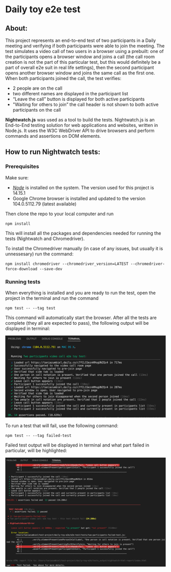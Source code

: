# Daily toy e2e test

## About:

This project represents an end-to-end test of two participants in a Daily meeting and verifying if both participants were able to join the meeting.
The test simulates a video call of two users in a browser using a prebuilt: one of the participants opens a browser window and joins a call (the call room creation is not the part of this particular test, but this would definitely be a part of overall e2e suit in real life settings), then the second participant opens another browser window and joins the same call as the first one.
When both participants joined the call, the test verifies:
- 2 people are on the call
- two different names are displayed in the participant list
- “Leave the call” button is displayed for both active participants
- "Waiting for others to join” the call header is not shown to both active participants on the call


**Nightwatch.js** was used as a tool to build the tests.
Nightwatch.js is an End-to-End testing solution for web applications and websites, written in Node.js. It uses the W3C WebDriver API to drive browsers and perform commands and assertions on DOM elements.

## How to run Nightwatch tests:

### Prerequisites

Make sure:
-  *[Node](https://nodejs.org/)* is installed on the system. The version used for this project is 14.15.1
- Google Chrome browser is installed and updated to the version 104.0.5112.79 (latest available)


Then clone the repo to your local computer and run 

    npm install

This will install all the packages and dependencies needed for running the tests (Nightwatch and Chromedriver).

To install the Chromedriver manually (in case of any issues, but usually it is unnessesary) run the command:

    npm install chromedriver --chromedriver_version=LATEST --chromedriver-force-download --save-dev

### Running tests   

When everything is installed and you are ready to run the test, open the project in the terminal and run the command

    npm test -- --tag test

This command will automatically start the browser. After all the tests are complete (they all are expected to pass), the following output will be displayed in terminal:

![Passed tests](/img/passed-tests.png)

To run a test that will fail, use the following command:


    npm test -- --tag failed-test


Failed test output will be displayed in terminal and what part failed in particular, will be highlighted:


![Failed tests](/img/failed-test.png)

